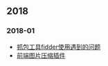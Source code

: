 ## 2018 

### 2018-01

- [抓包工具fidder使用遇到的问题](201801/fidder.md)
- [前端图片压缩插件](201801/magapix-image.md)